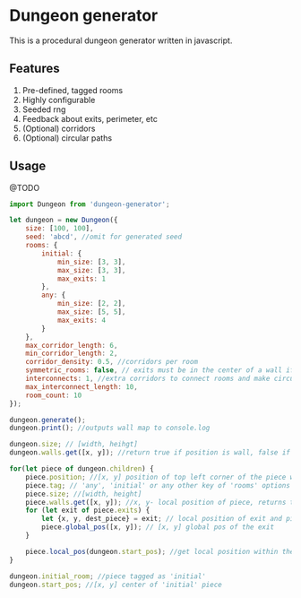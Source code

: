 # Dungeon generator

This is a procedural dungeon generator written in javascript.

## Features

1. Pre-defined, tagged rooms
2. Highly configurable
3. Seeded rng
5. Feedback about exits, perimeter, etc
4. (Optional) corridors
5. (Optional) circular paths


## Usage

@TODO

```javascript
import Dungeon from 'dungeon-generator';

let dungeon = new Dungeon({
    size: [100, 100], 
    seed: 'abcd', //omit for generated seed
    rooms: {
        initial: {
            min_size: [3, 3],
            max_size: [3, 3],
            max_exits: 1
        },
        any: {
            min_size: [2, 2],
            max_size: [5, 5],
            max_exits: 4
        }
    },
    max_corridor_length: 6,
    min_corridor_length: 2,
    corridor_density: 0.5, //corridors per room
    symmetric_rooms: false, // exits must be in the center of a wall if true
    interconnects: 1, //extra corridors to connect rooms and make circular paths. not 100% guaranteed
    max_interconnect_length: 10,
    room_count: 10
});

dungeon.generate();
dungeon.print(); //outputs wall map to console.log

dungeon.size; // [width, heihgt]
dungeon.walls.get([x, y]); //return true if position is wall, false if empty

for(let piece of dungeon.children) {
    piece.position; //[x, y] position of top left corner of the piece within dungeon
    piece.tag; // 'any', 'initial' or any other key of 'rooms' options property
    piece.size; //[width, height]
    piece.walls.get([x, y]); //x, y- local position of piece, returns true if wall, false if empty
    for (let exit of piece.exits) {
        let {x, y, dest_piece} = exit; // local position of exit and piece it exits to
        piece.global_pos([x, y]); // [x, y] global pos of the exit
    }

    piece.local_pos(dungeon.start_pos); //get local position within the piece of dungeon's global position
}

dungeon.initial_room; //piece tagged as 'initial'
dungeon.start_pos; //[x, y] center of 'initial' piece 
```
